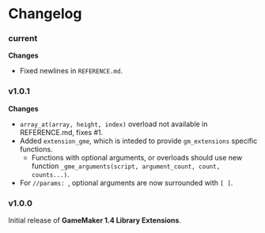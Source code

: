 # Changelog

### current
**Changes**
* Fixed newlines in `REFERENCE.md`.

### v1.0.1
**Changes**
* `array_at(array, height, index)` overload not available in REFERENCE.md, fixes #1.
* Added `extension_gme`, which is inteded to provide `gm_extensions` specific functions.
    * Functions with optional arguments, or overloads should use new function `_gme_arguments(script, argument_count, count, counts...)`.
* For `//params: `, optional arguments are now surrounded with `[ ]`.

### v1.0.0
Initial release of **GameMaker 1.4 Library Extensions**.
